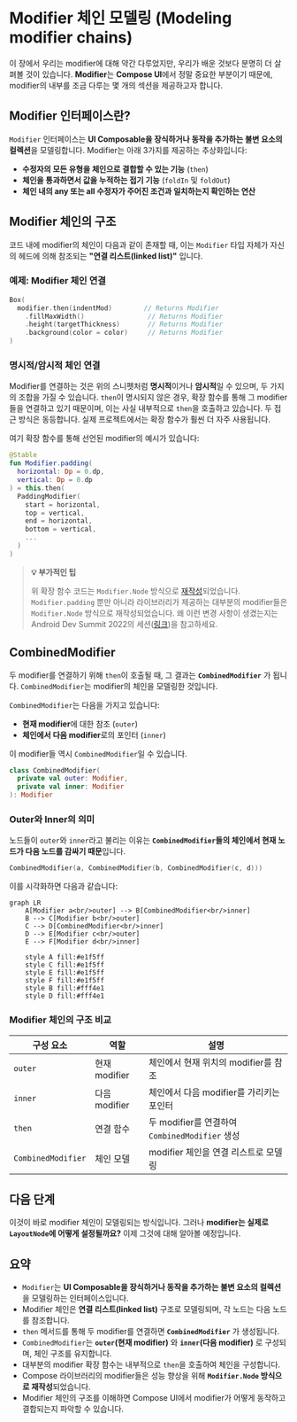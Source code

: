 # Modifier 체인 모델링 (Modeling modifier chains)

이 장에서 우리는 modifier에 대해 약간 다루었지만, 우리가 배운 것보다 분명히 더 살펴볼 것이 있습니다. **Modifier**는 **Compose UI**에서 정말 중요한 부분이기 때문에, modifier의 내부를 조금 다루는 몇 개의 섹션을 제공하고자 합니다.

## Modifier 인터페이스란?

`Modifier` 인터페이스는 **UI Composable을 장식하거나 동작을 추가하는 불변 요소의 컬렉션**을 모델링합니다. Modifier는 아래 3가지를 제공하는 추상화입니다:

- **수정자의 모든 유형을 체인으로 결합할 수 있는 기능** (`then`)
- **체인을 통과하면서 값을 누적하는 접기 기능** (`foldIn` 및 `foldOut`)
- **체인 내의 any 또는 all 수정자가 주어진 조건과 일치하는지 확인하는 연산**

## Modifier 체인의 구조

코드 내에 modifier의 체인이 다음과 같이 존재할 때, 이는 `Modifier` 타입 자체가 자신의 헤드에 의해 참조되는 **"연결 리스트(linked list)"** 입니다.

### 예제: Modifier 체인 연결

```kotlin
Box(
  modifier.then(indentMod)        // Returns Modifier
    .fillMaxWidth()                // Returns Modifier
    .height(targetThickness)       // Returns Modifier
    .background(color = color)     // Returns Modifier
)
```

### 명시적/암시적 체인 연결

Modifier를 연결하는 것은 위의 스니펫처럼 **명시적**이거나 **암시적**일 수 있으며, 두 가지의 조합을 가질 수 있습니다. `then`이 명시되지 않은 경우, 확장 함수를 통해 그 modifier들을 연결하고 있기 때문이며, 이는 사실 내부적으로 `then`을 호출하고 있습니다. 두 접근 방식은 동등합니다. 실제 프로젝트에서는 확장 함수가 훨씬 더 자주 사용됩니다.

여기 확장 함수를 통해 선언된 modifier의 예시가 있습니다:

```kotlin
@Stable
fun Modifier.padding(
  horizontal: Dp = 0.dp,
  vertical: Dp = 0.dp
) = this.then(
  PaddingModifier(
    start = horizontal,
    top = vertical,
    end = horizontal,
    bottom = vertical,
    ...
  )
)
```

> **💡 부가적인 팁**
> 
> 위 확장 함수 코드는 `Modifier.Node` 방식으로 [재작성](https://cs.android.com/androidx/platform/frameworks/support/+/9a48dd7582b10e866702b71d4dcf28f4df1d255f:compose/foundation/foundation-layout/src/commonMain/kotlin/androidx/compose/foundation/layout/Padding.kt;dlc=e348fefef529f899427b89130275c74b7e8a5ec8)되었습니다. `Modifier.padding` 뿐만 아니라 라이브러리가 제공하는 대부분의 modifier들은 `Modifier.Node` 방식으로 재작성되었습니다. 왜 이런 변경 사항이 생겼는지는 Android Dev Summit 2022의 세션([링크](https://www.youtube.com/watch?v=BjGX2RftXsU))을 참고하세요.

## CombinedModifier

두 modifier를 연결하기 위해 `then`이 호출될 때, 그 결과는 **`CombinedModifier`** 가 됩니다. `CombinedModifier`는 modifier의 체인을 모델링한 것입니다. 

`CombinedModifier`는 다음을 가지고 있습니다:
- **현재 modifier**에 대한 참조 (`outer`)
- **체인에서 다음 modifier**로의 포인터 (`inner`)

이 modifier들 역시 `CombinedModifier`일 수 있습니다.

```kotlin
class CombinedModifier(
  private val outer: Modifier,
  private val inner: Modifier
): Modifier
```

### Outer와 Inner의 의미

노드들이 `outer`와 `inner`라고 불리는 이유는 **`CombinedModifier`들의 체인에서 현재 노드가 다음 노드를 감싸기 때문**입니다.

```kotlin
CombinedModifier(a, CombinedModifier(b, CombinedModifier(c, d)))
```

이를 시각화하면 다음과 같습니다:

```mermaid
graph LR
    A[Modifier a<br/>outer] --> B[CombinedModifier<br/>inner]
    B --> C[Modifier b<br/>outer]
    C --> D[CombinedModifier<br/>inner]
    D --> E[Modifier c<br/>outer]
    E --> F[Modifier d<br/>inner]
    
    style A fill:#e1f5ff
    style C fill:#e1f5ff
    style E fill:#e1f5ff
    style F fill:#e1f5ff
    style B fill:#fff4e1
    style D fill:#fff4e1
```

### Modifier 체인의 구조 비교

| 구성 요소 | 역할 | 설명 |
|---------|------|------|
| `outer` | 현재 modifier | 체인에서 현재 위치의 modifier를 참조 |
| `inner` | 다음 modifier | 체인에서 다음 modifier를 가리키는 포인터 |
| `then` | 연결 함수 | 두 modifier를 연결하여 `CombinedModifier` 생성 |
| `CombinedModifier` | 체인 모델 | modifier 체인을 연결 리스트로 모델링 |

## 다음 단계

이것이 바로 modifier 체인이 모델링되는 방식입니다. 그러나 **modifier는 실제로 `LayoutNode`에 어떻게 설정될까요?** 이제 그것에 대해 알아볼 예정입니다.

## 요약

- `Modifier`는 **UI Composable을 장식하거나 동작을 추가하는 불변 요소의 컬렉션**을 모델링하는 인터페이스입니다.
- Modifier 체인은 **연결 리스트(linked list)** 구조로 모델링되며, 각 노드는 다음 노드를 참조합니다.
- `then` 메서드를 통해 두 modifier를 연결하면 **`CombinedModifier`** 가 생성됩니다.
- `CombinedModifier`는 **`outer`(현재 modifier)** 와 **`inner`(다음 modifier)** 로 구성되며, 체인 구조를 유지합니다.
- 대부분의 modifier 확장 함수는 내부적으로 `then`을 호출하여 체인을 구성합니다.
- Compose 라이브러리의 modifier들은 성능 향상을 위해 **`Modifier.Node` 방식으로 재작성**되었습니다.
- Modifier 체인의 구조를 이해하면 Compose UI에서 modifier가 어떻게 동작하고 결합되는지 파악할 수 있습니다.
